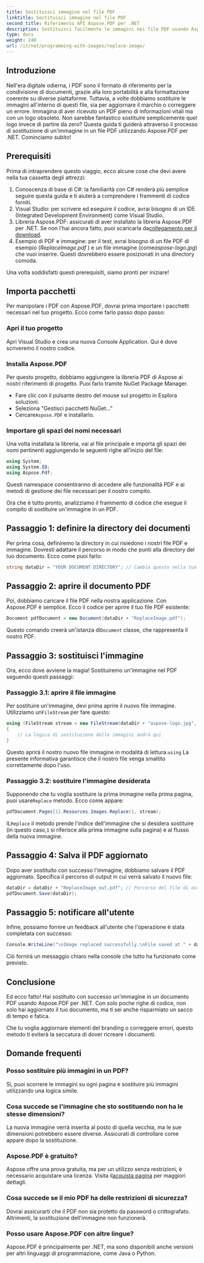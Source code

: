 ```yaml
---
title: Sostituisci immagine nel file PDF
linktitle: Sostituisci immagine nel file PDF
second_title: Riferimento API Aspose.PDF per .NET
description: Sostituisci facilmente le immagini nei file PDF usando Aspose.PDF per .NET. Segui questa guida per istruzioni dettagliate e migliora le tue capacità di gestione dei PDF.
type: docs
weight: 240
url: /it/net/programming-with-images/replace-image/
---
```

## Introduzione

Nell'era digitale odierna, i PDF sono il formato di riferimento per la condivisione di documenti, grazie alla loro portabilità e alla formattazione coerente su diverse piattaforme. Tuttavia, a volte dobbiamo sostituire le immagini all'interno di questi file, sia per aggiornare il marchio o correggere un errore. Immagina di aver ricevuto un PDF pieno di informazioni vitali ma con un logo obsoleto. Non sarebbe fantastico sostituire semplicemente quel logo invece di partire da zero? Questa guida ti guiderà attraverso il processo di sostituzione di un'immagine in un file PDF utilizzando Aspose.PDF per .NET. Cominciamo subito!

## Prerequisiti

Prima di intraprendere questo viaggio, ecco alcune cose che devi avere nella tua cassetta degli attrezzi:

1. Conoscenza di base di C#: la familiarità con C# renderà più semplice seguire questa guida e ti aiuterà a comprendere i frammenti di codice forniti.
2. Visual Studio: per scrivere ed eseguire il codice, avrai bisogno di un IDE (Integrated Development Environment) come Visual Studio.
3.  Libreria Aspose.PDF: assicurati di aver installato la libreria Aspose.PDF per .NET. Se non l'hai ancora fatto, puoi scaricarla da[collegamento per il download](https://releases.aspose.com/pdf/net/).
4. Esempio di PDF e immagine: per il test, avrai bisogno di un file PDF di esempio (*ReplaceImage.pdf* ) e un file immagine (come*aspose-logo.jpg*) che vuoi inserire. Questi dovrebbero essere posizionati in una directory comoda.

Una volta soddisfatti questi prerequisiti, siamo pronti per iniziare! 

## Importa pacchetti

Per manipolare i PDF con Aspose.PDF, dovrai prima importare i pacchetti necessari nel tuo progetto. Ecco come farlo passo dopo passo:

### Apri il tuo progetto

Apri Visual Studio e crea una nuova Console Application. Qui è dove scriveremo il nostro codice.

### Installa Aspose.PDF

Per questo progetto, dobbiamo aggiungere la libreria PDF di Aspose ai nostri riferimenti di progetto. Puoi farlo tramite NuGet Package Manager. 

- Fare clic con il pulsante destro del mouse sul progetto in Esplora soluzioni.
- Seleziona "Gestisci pacchetti NuGet..."
-  Cercare`Aspose.PDF` e installarlo.

### Importare gli spazi dei nomi necessari 

Una volta installata la libreria, vai al file principale e importa gli spazi dei nomi pertinenti aggiungendo le seguenti righe all'inizio del file:

```csharp
using System;
using System.IO;
using Aspose.Pdf;
```

Questi namespace consentiranno di accedere alle funzionalità PDF e ai metodi di gestione dei file necessari per il nostro compito.

Ora che è tutto pronto, analizziamo il frammento di codice che esegue il compito di sostituire un'immagine in un PDF. 

## Passaggio 1: definire la directory dei documenti

Per prima cosa, definiremo la directory in cui risiedono i nostri file PDF e immagine. Dovresti adattare il percorso in modo che punti alla directory del tuo documento. Ecco come puoi farlo:

```csharp
string dataDir = "YOUR DOCUMENT DIRECTORY"; // Cambia questo nella tua directory
```

## Passaggio 2: aprire il documento PDF

Poi, dobbiamo caricare il file PDF nella nostra applicazione. Con Aspose.PDF è semplice. Ecco il codice per aprire il tuo file PDF esistente:

```csharp
Document pdfDocument = new Document(dataDir + "ReplaceImage.pdf");
```

 Questo comando creerà un'istanza di`Document` classe, che rappresenta il nostro PDF.

## Passaggio 3: sostituisci l'immagine

Ora, ecco dove avviene la magia! Sostituiremo un'immagine nel PDF seguendo questi passaggi:

### Passaggio 3.1: aprire il file immagine

 Per sostituire un'immagine, devi prima aprire il nuovo file immagine. Utilizziamo un`FileStream` per fare questo:

```csharp
using (FileStream stream = new FileStream(dataDir + "aspose-logo.jpg", FileMode.Open))
{
    // La logica di sostituzione delle immagini andrà qui
}
```

 Questo aprirà il nostro nuovo file immagine in modalità di lettura.`using` La presente informativa garantisce che il nostro file venga smaltito correttamente dopo l'uso.

### Passaggio 3.2: sostituire l'immagine desiderata

 Supponendo che tu voglia sostituire la prima immagine nella prima pagina, puoi usare`Replace` metodo. Ecco come appare:

```csharp
pdfDocument.Pages[1].Resources.Images.Replace(1, stream);
```

 IL`Replace` il metodo prende l'indice dell'immagine che si desidera sostituire (in questo caso,`1` si riferisce alla prima immagine sulla pagina) e al flusso della nuova immagine.

## Passaggio 4: Salva il PDF aggiornato

Dopo aver sostituito con successo l'immagine, dobbiamo salvare il PDF aggiornato. Specifica il percorso di output in cui verrà salvato il nuovo file:

```csharp
dataDir = dataDir + "ReplaceImage_out.pdf"; // Percorso del file di output
pdfDocument.Save(dataDir);
```

## Passaggio 5: notificare all'utente

Infine, possiamo fornire un feedback all'utente che l'operazione è stata completata con successo:

```csharp
Console.WriteLine("\nImage replaced successfully.\nFile saved at " + dataDir);
```

Ciò fornirà un messaggio chiaro nella console che tutto ha funzionato come previsto.

## Conclusione

Ed ecco fatto! Hai sostituito con successo un'immagine in un documento PDF usando Aspose.PDF per .NET. Con solo poche righe di codice, non solo hai aggiornato il tuo documento, ma ti sei anche risparmiato un sacco di tempo e fatica. 

Che tu voglia aggiornare elementi del branding o correggere errori, questo metodo ti eviterà la seccatura di dover ricreare i documenti.

## Domande frequenti

### Posso sostituire più immagini in un PDF?
Sì, puoi scorrere le immagini su ogni pagina e sostituire più immagini utilizzando una logica simile.

### Cosa succede se l'immagine che sto sostituendo non ha le stesse dimensioni?
La nuova immagine verrà inserita al posto di quella vecchia, ma le sue dimensioni potrebbero essere diverse. Assicurati di controllare come appare dopo la sostituzione.

### Aspose.PDF è gratuito?
 Aspose offre una prova gratuita, ma per un utilizzo senza restrizioni, è necessario acquistare una licenza. Visita il[acquista pagina](https://purchase.aspose.com/buy) per maggiori dettagli.

### Cosa succede se il mio PDF ha delle restrizioni di sicurezza?
Dovrai assicurarti che il PDF non sia protetto da password o crittografato. Altrimenti, la sostituzione dell'immagine non funzionerà.

### Posso usare Aspose.PDF con altre lingue?
Aspose.PDF è principalmente per .NET, ma sono disponibili anche versioni per altri linguaggi di programmazione, come Java o Python.